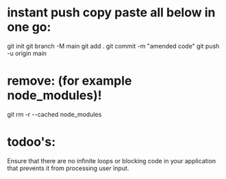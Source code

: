 # instant push copy paste all below in one go:

git init
git branch -M main
git add .
git commit -m "amended code"
git push -u origin main

# remove: (for example node_modules)!

git rm -r --cached node_modules

# todoo's:

Ensure that there are no infinite loops or blocking code in your application that prevents it from processing user input.
